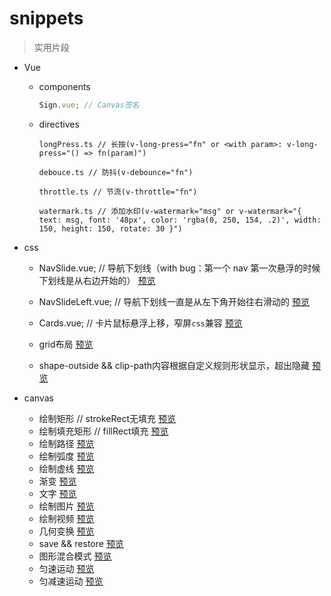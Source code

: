 # snippets

> 实用片段

- Vue

  - components
    ```javascript
    Sign.vue; // Canvas签名
    ```
  - directives
    ```
    longPress.ts // 长按(v-long-press="fn" or <with param>: v-long-press="() => fn(param)")
    ```
    ```
    debouce.ts // 防抖(v-debounce="fn")
    ```
    ```
    throttle.ts // 节流(v-throttle="fn")
    ```
    ```
    watermark.ts // 添加水印(v-watermark="msg" or v-watermark="{ text: msg, font: '48px', color: 'rgba(0, 250, 154, .2)', width: 150, height: 150, rotate: 30 }")
    ```

- css

  - NavSlide.vue; // 导航下划线（with bug：第一个 nav 第一次悬浮的时候下划线是从右边开始的）
  [预览](https://github.com/snow-sprite/snippets/raw/main/docs/demo/left-right.gif?raw=true)

  - NavSlideLeft.vue; // 导航下划线一直是从左下角开始往右滑动的
  [预览](https://github.com/snow-sprite/snippets/raw/main/docs/demo/left.gif?raw=true)

  - Cards.vue; // 卡片鼠标悬浮上移，窄屏`css`兼容
  [预览](https://github.com/snow-sprite/snippets/raw/main/docs/demo/cards.gif?raw=true)

  - grid布局
  [预览](https://snow-sprite.github.io/snippets/grid/grid.html)

  - shape-outside && clip-path内容根据自定义规则形状显示，超出隐藏
  [预览](https://snow-sprite.github.io/snippets/shape/shape-outside.html)

- canvas
  - 绘制矩形 // strokeRect无填充
  [预览](https://snow-sprite.github.io/snippets/canvas/1.strokeRect.html)
  - 绘制填充矩形 // fillRect填充
  [预览](https://snow-sprite.github.io/snippets/canvas/2.fillRect.html)
  - 绘制路径
  [预览](https://snow-sprite.github.io/snippets/canvas/3.路径.html)
  - 绘制弧度
  [预览](https://snow-sprite.github.io/snippets/canvas/4.弧度.html)
  - 绘制虚线
  [预览](https://snow-sprite.github.io/snippets/canvas/5.虚线.html)
  - 渐变
  [预览](https://snow-sprite.github.io/snippets/canvas/6.渐变.html)
  - 文字
  [预览](https://snow-sprite.github.io/snippets/canvas/7.文字.html)
  - 绘制图片
  [预览](https://snow-sprite.github.io/snippets/canvas/8.绘制图片.html)
  - 绘制视频
  [预览](https://snow-sprite.github.io/snippets/canvas/9.简易视频播放器.html)
  - 几何变换
  [预览](https://snow-sprite.github.io/snippets/canvas/10.几何变换.html)
  - save && restore
  [预览](https://snow-sprite.github.io/snippets/canvas/11.save&&restore.html)
  - 图形混合模式
  [预览](https://snow-sprite.github.io/snippets/canvas/12.图形混合模式.html)
  - 匀速运动
  [预览](https://snow-sprite.github.io/snippets/canvas/13.匀速运动.html)
  - 匀减速运动
  [预览](https://snow-sprite.github.io/snippets/canvas/14.匀减速运动.html)
